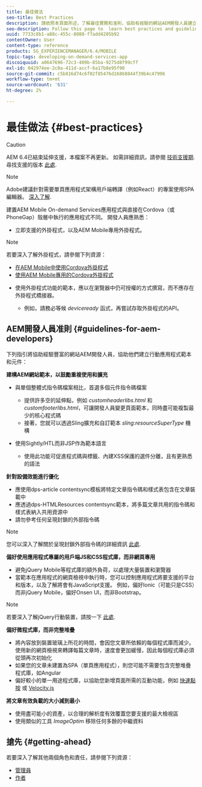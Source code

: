 ```yaml
---
title: 最佳做法
seo-title: Best Practices
description: 請依照本頁面所述，了解最佳實務和准則，協助有經驗的網站AEM開發人員建立行動應用程式範本和元件。
seo-description: Follow this page to  learn best practices and guidelines that will help experienced AEM developers for sites, who want to build mobile app templates and components.
uuid: 7733c8b1-a88c-455c-8080-f7add4205b92
contentOwner: User
content-type: reference
products: SG_EXPERIENCEMANAGER/6.4/MOBILE
topic-tags: developing-on-demand-services-app
discoiquuid: a0647696-72c3-409b-85ba-9275d8f99cff
exl-id: 042974ee-2c0a-411d-accf-6a17b8e95f90
source-git-commit: c5b816d74c6f02f85476d16868844f39b4c47996
workflow-type: tm+mt
source-wordcount: '631'
ht-degree: 2%

---
```


# 最佳做法 {#best-practices}

>[!CAUTION]
>
>AEM 6.4已結束延伸支援，本檔案不再更新。 如需詳細資訊，請參閱 [技術支援期](https://helpx.adobe.com//tw/support/programs/eol-matrix.html). 尋找支援的版本 [此處](https://experienceleague.adobe.com/docs/).

>[!NOTE]
>
>Adobe建議針對需要單頁應用程式架構用戶端轉譯（例如React）的專案使用SPA編輯器。 [深入了解](/help/sites-developing/spa-overview.md).

建置AEM Mobile On-demand Services應用程式與直接在Cordova（或PhoneGap）殼層中執行的應用程式不同。 開發人員應熟悉：

* 立即支援的外掛程式，以及AEM Mobile專用外掛程式。

>[!NOTE]
>
>若要深入了解外掛程式，請參閱下列資源：
>
>* [在AEM Mobile中使用Cordova外掛程式](https://helpx.adobe.com/digital-publishing-solution/help/cordova-api.html)
>* [使用AEM Mobile專用的Cordova外掛程式](https://helpx.adobe.com/digital-publishing-solution/help/app-runtime-api.html)
>


* 使用外掛程式功能的範本，應以在瀏覽器中仍可授權的方式撰寫，而不應存在外掛程式橋接器。

   * 例如，請務必等候 *deviceready* 函式，再嘗試存取外掛程式的API。

## AEM開發人員准則 {#guidelines-for-aem-developers}

下列指引將協助經驗豐富的網站AEM開發人員，協助他們建立行動應用程式範本和元件：

**建構AEM網站範本，以鼓勵重複使用和擴充**

* 與單個整體式指令碼檔案相比，首選多個元件指令碼檔案

   * 提供許多空的延伸點，例如 *customheaderlibs.html* 和 *customfooterlibs.html*，可讓開發人員變更頁面範本，同時盡可能複製最少的核心程式碼
   * 接著，您就可以透過Sling擴充和自訂範本 *sling:resourceSuperType* 機構

* 使用Sightly/HTL而非JSP作為範本語言

   * 使用此功能可促進程式碼與標籤、內建XSS保護的選件分離，且有更熟悉的語法

**針對設備效能進行優化**

* 應使用dps-article contentsync模板將特定文章指令碼和樣式表包含在文章裝載中
* 應透過dps-HTMLResources contentsync範本，將多篇文章共用的指令碼和樣式表納入共用資源中
* 請勿參考任何呈現封鎖的外部指令碼

>[!NOTE]
>
>您可以深入了解關於呈現封鎖外部指令碼的詳細資訊 [此處](https://developers.google.com/speed/docs/insights/BlockingJS).

**偏好使用應用程式專屬的用戶端JS和CSS程式庫，而非網頁專用**

* 避免jQuery Mobile等程式庫的額外負荷，以處理大量裝置和瀏覽器
* 當範本在應用程式的網頁檢視中執行時，您可以控制應用程式將要支援的平台和版本，以及了解將會有JavaScript支援。 例如，偏好Ionic（可能只是CSS）而非jQuery Mobile，偏好Onsen UI，而非Bootstrap。

>[!NOTE]
>
>若要深入了解jQuery行動裝置，請按一下 [此處](https://jquerymobile.com/browser-support/1.4/).

**偏好微程式庫，而非完整堆疊**

* 將內容放到裝置玻璃上所花的時間，會因您文章所依賴的每個程式庫而減少。 使用新的網頁檢視來轉譯每篇文章時，速度會更加緩慢，因此每個程式庫必須從頭再次初始化
* 如果您的文章未建置為SPA（單頁應用程式），則您可能不需要包含完整堆疊程式庫，如Angular
* 偏好較小的單一用途程式庫，以協助您新增頁面所需的互動功能，例如 [快速點按](https://github.com/ftlabs/fastclick) 或 [Velocity.js](https://velocityjs.org)

**將文章有效負載的大小減到最小**

* 使用盡可能小的資產，以合理的解析度有效覆蓋您要支援的最大檢視區
* 使用類似的工具 *ImageOptim* 移除任何多餘的中繼資料

## 搶先 {#getting-ahead}

若要深入了解其他兩個角色和責任，請參閱下列資源：

* [管理員](/help/mobile/aem-mobile.md)
* [作者](/help/mobile/aem-mobile-on-demand.md)
